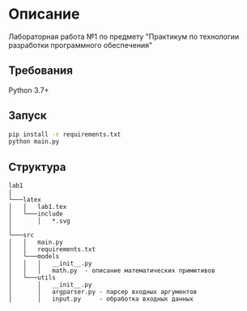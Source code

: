 # Описание

Лабораторная работа №1 по предмету "Практикум по технологии разработки программного обеспечения"

## Требования
Python 3.7+

## Запуск

```bash
pip install -r requirements.txt
python main.py
```

## Структура

```
lab1
│
└───latex  
│   │   lab1.tex
│   └───include
│       │   *.svg
│
└───src
│   │   main.py
│   │   requirements.txt
│   └───models
│   │   │   __init__.py
│   │ 	│   math.py	 - описание математических примитивов
│   └───utils
│       │   __init__.py
│       │   argparser.py - парсер входных аргументов
│       │   input.py     - обработка входных данных
```